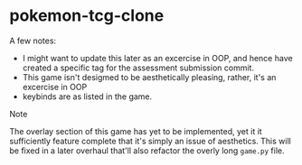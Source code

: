 # pokemon-tcg-clone

A few notes:
- I might want to update this later as an excercise in OOP, and hence have created a specific tag for the assessment submission commit.
- This game isn't desigmed to be aesthetically pleasing, rather, it's an excercise in OOP
- keybinds are as listed in the game.

> [!NOTE]
> The overlay section of this game has yet to be implemented, yet it it sufficiently feature complete that it's simply an issue of aesthetics.
> This will be fixed in a later overhaul that'll also refactor the overly long `game.py` file.
